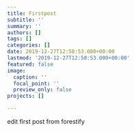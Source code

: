 ```yaml
---
title: Firstpost
subtitle: ''
summary: ''
authors: []
tags: []
categories: []
date: 2019-12-27T12:50:53.000+00:00
lastmod: '2019-12-27T12:50:53.000+00:00'
featured: false
image:
  caption: ''
  focal_point: ''
  preview_only: false
projects: []

---
```

edit first post from forestify